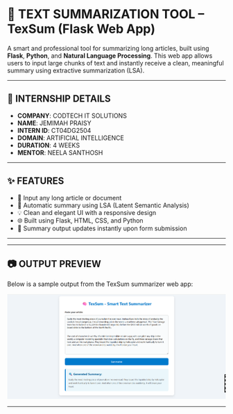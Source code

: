 # 🧠 TEXT SUMMARIZATION TOOL – TexSum (Flask Web App)

A smart and professional tool for summarizing long articles, built using **Flask**, **Python**, and **Natural Language Processing**. This web app allows users to input large chunks of text and instantly receive a clean, meaningful summary using extractive summarization (LSA).

---

## 🏢 INTERNSHIP DETAILS

- **COMPANY**: CODTECH IT SOLUTIONS  
- **NAME**: JEMIMAH PRAISY  
- **INTERN ID**: CT04DG2504  
- **DOMAIN**: ARTIFICIAL INTELLIGENCE  
- **DURATION**: 4 WEEKS  
- **MENTOR**: NEELA SANTHOSH  

---

## ✨ FEATURES

- 📝 Input any long article or document
- 🧠 Automatic summary using LSA (Latent Semantic Analysis)
- 💡 Clean and elegant UI with a responsive design
- 🌐 Built using Flask, HTML, CSS, and Python
- 📄 Summary output updates instantly upon form submission

---

---

## 📷 OUTPUT PREVIEW

Below is a sample output from the TexSum summarizer web app:

![TexSum Output Screenshot](static/output.png)

---

